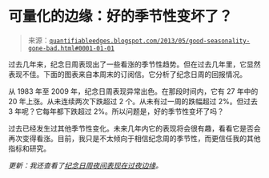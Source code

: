 <!--yml

category: 未分类

date: 2024-05-18 08:41:49

-->

# 可量化的边缘：好的季节性变坏了？

> 来源：[`quantifiableedges.blogspot.com/2013/05/good-seasonality-gone-bad.html#0001-01-01`](http://quantifiableedges.blogspot.com/2013/05/good-seasonality-gone-bad.html#0001-01-01)

过去几年来，纪念日周表现出了一些看涨的季节性趋势。但在过去几年里，它显然表现不佳。下面的图表来自本周末的订阅信。它分析了纪念日周的回报情况。

从 1983 年至 2009 年，纪念日周表现异常出色。在那段时间内，它有 27 年中的 20 年上涨。从未连续两次下跌超过 2 个。从未有过一周的跌幅超过 2%。但过去 3 年呢？它每年都下跌超过 2%。所以问题是，好的季节性变坏了吗？

过去已经发生过其他季节性变化。未来几年内它的表现将会很有趣，看看它是否会再次变得看涨。目前，我只是不太倾向于相信纪念周的季节性，而更信任我的其他指标和研究。

*更新：我还查看了[纪念日周夜间表现在过夜边缘](http://overnightedges.com/1294/how-nights-have-fared-during-memorial-day-week/)。*
